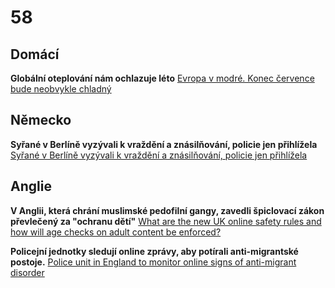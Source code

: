 # 58

## Domácí

**Globální oteplování nám ochlazuje léto** [Evropa v modré. Konec července bude neobvykle chladný](https://www.novinky.cz/clanek/pocasi-evropa-v-modre-konec-cervence-bude-neobvykle-chladny-40531775)

## Německo

**Syřané v Berlíně vyzývali k vraždění a znásilňování, policie jen přihlížela** [Syřané v Berlíně vyzývali k vraždění a znásilňování, policie jen přihlížela ](https://www.novinky.cz/clanek/zahranicni-evropa-syrane-v-berline-vyzyvali-k-vrazdeni-a-znasilnovani-policie-jen-prihlizela-40531764)

## Anglie 

**V Anglii, která chrání muslimské pedofilní gangy, zavedli špiclovací zákon převlečený za "ochranu dětí"** [What are the new UK online safety rules and how will age checks on adult content be enforced?](https://www.theguardian.com/technology/2025/jul/24/what-are-the-new-uk-online-safety-rules-and-how-will-they-be-enforced)

**Policejní jednotky sledují online zprávy, aby potírali anti-migrantské postoje.** [Police unit in England to monitor online signs of anti-migrant disorder](https://www.theguardian.com/uk-news/2025/jul/27/police-unit-in-england-to-monitor-online-signs-of-anti-migrant-disorder)

